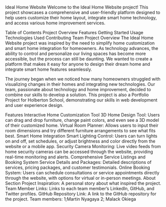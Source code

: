 
Ideal Home Website
Welcome to the Ideal Home Website project! This project showcases a comprehensive and user-friendly platform designed to help users customize their home layout, integrate smart home technology, and access various home improvement services.

Table of Contents
Project Overview
Features
Getting Started
Usage
Technologies Used
Contributing
Team
Project Overview
The Ideal Home Website project was inspired by the need to simplify home customization and smart home integration for homeowners. As technology advances, the ability to control and personalize our living spaces has become more accessible, but the process can still be daunting. We wanted to create a platform that makes it easy for anyone to design their dream home and integrate smart home features seamlessly.

The journey began when we noticed how many homeowners struggled with visualizing changes in their homes and integrating new technologies. Our team, passionate about technology and home improvement, decided to combine our skills to develop a solution. This project is also a Portfolio Project for Holberton School, demonstrating our skills in web development and user experience design.

Features
Interactive Home Customization Tool
3D Home Design Tool: Users can drag and drop furniture, change paint colors, and even see a 3D model of their customized home.
Virtual Room Planner: Allows users to input their room dimensions and try different furniture arrangements to see what fits best.
Smart Home Integration
Smart Lighting Control: Users can turn lights on and off, set schedules, or adjust brightness and color directly from the website or a mobile app.
Security Camera Monitoring: Live video feeds from home security cameras can be accessed through the website, providing real-time monitoring and alerts.
Comprehensive Service Listings and Booking System
Service Details and Packages: Detailed descriptions of services, pricing packages, and customer testimonials.
Online Booking System: Users can schedule consultations or service appointments directly through the website, with options for virtual or in-person meetings.
About Section
Project Inspiration: A personal story about what inspired the project.
Team Member Links: Links to each team member’s LinkedIn, GitHub, and Twitter profiles.
GitHub Repository Link: A link to the GitHub repository for the project.
Team members: 1;Martin Nyagaya 2; Malack Okiega
